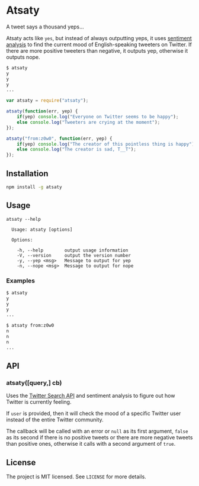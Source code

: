 # Atsaty

A tweet says a thousand yeps...

  
Atsaty acts like `yes`, but instead of always outputting yeps,
it uses [sentiment analysis](https://github.com/thisandagain/sentiment) to
find the current mood of English-speaking tweeters on Twitter.
If there are more positive tweeters than negative, it outputs yep, otherwise
it outputs nope.

```sh
$ atsaty
y
y
y
...
```

```js
var atsaty = require("atsaty");

atsaty(function(err, yep) {
    if(yep) console.log("Everyone on Twitter seems to be happy");
    else console.log("Tweeters are crying at the moment");
});

atsaty("from:z0w0", function(err, yep) {
    if(yep) console.log("The creator of this pointless thing is happy");
    else console.log("The creator is sad, T__T");
});
```

## Installation

```sh
npm install -g atsaty
```

## Usage

```
atsaty --help

  Usage: atsaty [options]

  Options:

    -h, --help        output usage information
    -V, --version     output the version number
    -y, --yep <msg>   Message to output for yep
    -n, --nope <msg>  Message to output for nope

```

### Examples

```sh
$ atsaty
y
y
y
...
```

```sh
$ atsaty from:z0w0
n
n
n
...
```

## API

### atsaty([query,] cb)

Uses the [Twitter Search API](https://dev.twitter.com/docs/using-search)
and sentiment analysis to figure out how Twitter is currently feeling.

If `user` is provided, then it will check the mood of a specific Twitter user
instead of the entire Twitter community.  
  
The callback will be called with an error or `null` as its first argument,
`false` as its second if there is no positive tweets or there
are more negative tweets than positive ones, otherwise it calls with a second
argument of `true`.

## License

The project is MIT licensed. See `LICENSE` for more details.
